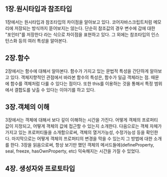
## 1장.원시타입과 참조타입 

1장에서는 원시타입과 참조타입의 차이점을 알아보고 있다. 코어자바스크립트처럼 메모리에 저장되는 방식까지 뜯어보지는 않는다. 단순히 참조값의 경우 변수에 갑에 대한 "포인터"를 저장한다 라는 식으로 차이점을 표현하고 있다. 그 외에는 참조타입의 인스턴스화 등의 여러 특성을 알아본다. 

## 2장.함수 

2장에서는 함수에 대해서 알아본다. 함수가 가지고 있는 문법적 특성을 간단하게 알아보고 있다. 객체지향적인 관점에서 바라본 함수의 특성은, 함수가 일급 객체라는 점. 때문에 함수를 객체처럼 다룰 수 있다는 점이다. 또한 this를 이용하는 것을 통해서 특정 범위에서 결합도를 낮출 수 있다는 이야기를 하고 있다. 

## 3장.객체의 이해 

3장에서는 객체에 대해서 보다 깊이 이해하는 시간을 가진다. 어떻게 객체의 프로퍼티 값이 지정되고, 어떻게 객체의 값에 접근할 수 있는지 소개한다. 다음으로는 객체 자체가 가지고 있는 프로퍼티들을 소개함으로써, 객체의 열거가능성, 수정가능성 등을 확인한다. 마지막으로는 어떻게 객체의 프로퍼티의 변경을 막을 수 있는지 그 방법에 대한 소개를 한다. 3장을 읽음으로써, 항상 보기만 했던 객체의 메서드들에(defineProperty, seal, freeze, hasOwnProperty, etc) 익숙해지는 시간을 가질 수 있었다. 

## 4장. 생성자와 프로토타입 